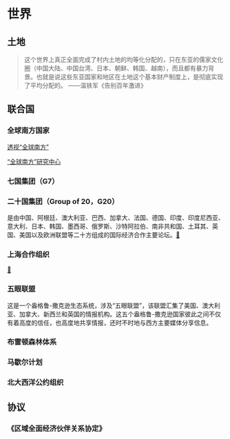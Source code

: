 # 世界


## 土地

> 这个世界上真正全面完成了村内土地的均等化分配的，只在东亚的儒家文化圈（中国大陆、中国台湾、日本、朝鲜、韩国、越南），而且都有暴力背景。也就是说这些东亚国家和地区在土地这个基本财产制度上，是彻底实现了平均分配的。 ——温铁军《告别百年激进》

## 联合国

### 全球南方国家

[透视“全球南方”](https://mp.weixin.qq.com/s/_Iqmi2nmMxbPhWCul7BVNg)

[“全球南方”研究中心](https://weibo.com/2656274875/Ol3RbhiZt)

### 七国集团（G7）

### 二十国集团（Group of 20，G20）

是由中国、阿根廷、澳大利亚、巴西、加拿大、法国、德国、印度、印度尼西亚、意大利、日本、韩国、墨西哥、俄罗斯、沙特阿拉伯、南非共和国、土耳其、英国、美国以及欧洲联盟等二十方组成的国际经济合作主要论坛。[🔗](https://baike.baidu.com/item/%E4%BA%8C%E5%8D%81%E5%9B%BD%E9%9B%86%E5%9B%A2/4464059)

### 上海合作组织

[🔗](https://weibo.com/1699432410/Olxpbm11B)

### 五眼联盟

这是一个盎格鲁-撒克逊生态系统，涉及“五眼联盟”，该联盟汇集了美国、澳大利亚、加拿大、新西兰和英国的情报机构。这五个盎格鲁-撒克逊国家彼此之间不仅有着高度的信任，也高度地共享情报，还时不时地与西方主要媒体分享信息。

### 布雷顿森林体系

### 马歇尔计划

### 北大西洋公约组织


## 协议

### 《区域全面经济伙伴关系协定》